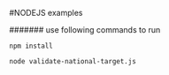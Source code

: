 #NODEJS examples

####### use following commands to run

```
npm install

node validate-national-target.js
```
